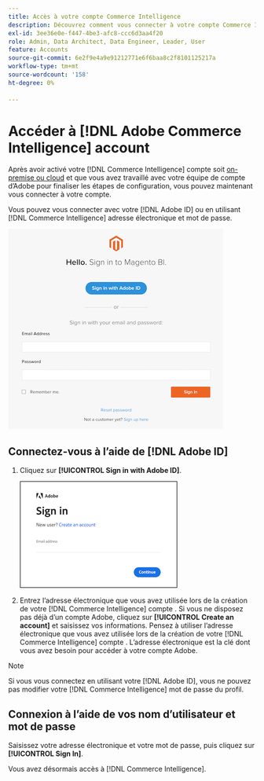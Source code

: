 ```yaml
---
title: Accès à votre compte Commerce Intelligence
description: Découvrez comment vous connecter à votre compte Commerce Intelligence.
exl-id: 3ee36e0e-f447-4be3-afc8-ccc6d3aa4f20
role: Admin, Data Architect, Data Engineer, Leader, User
feature: Accounts
source-git-commit: 6e2f9e4a9e91212771e6f6baa8c2f8101125217a
workflow-type: tm+mt
source-wordcount: '158'
ht-degree: 0%

---
```


# Accéder à [!DNL Adobe Commerce Intelligence] account

Après avoir activé votre [!DNL Commerce Intelligence] compte soit [on-premise ou cloud](../getting-started/onpremise-activation.md) et que vous avez travaillé avec votre équipe de compte d’Adobe pour finaliser les étapes de configuration, vous pouvez maintenant vous connecter à votre compte.

Vous pouvez vous connecter avec votre [!DNL Adobe ID] ou en utilisant [!DNL Commerce Intelligence] adresse électronique et mot de passe.

![connexion](../assets/sign-in.png)

## Connectez-vous à l’aide de [!DNL Adobe ID]

1. Cliquez sur **[!UICONTROL Sign in with Adobe ID]**.

   ![connexion-à-adobe](../assets/sign-in-adobe.png)

1. Entrez l’adresse électronique que vous avez utilisée lors de la création de votre [!DNL Commerce Intelligence] compte . Si vous ne disposez pas déjà d’un compte Adobe, cliquez sur **[!UICONTROL Create an account]** et saisissez vos informations. Pensez à utiliser l’adresse électronique que vous avez utilisée lors de la création de votre [!DNL Commerce Intelligence] compte . L’adresse électronique est la clé dont vous avez besoin pour accéder à votre compte Adobe.

>[!NOTE]
>
>Si vous vous connectez en utilisant votre [!DNL Adobe ID], vous ne pouvez pas modifier votre [!DNL Commerce Intelligence] mot de passe du profil.

## Connexion à l’aide de vos nom d’utilisateur et mot de passe

Saisissez votre adresse électronique et votre mot de passe, puis cliquez sur **[!UICONTROL Sign In]**.

Vous avez désormais accès à [!DNL Commerce Intelligence].
